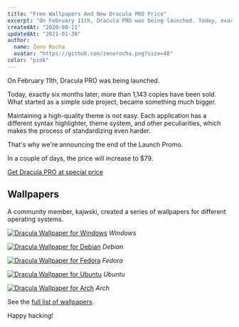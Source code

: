 ```yaml
---
title: "Free Wallpapers And New Dracula PRO Price"
excerpt: "On February 11th, Dracula PRO was being launched. Today, exactly six months later, more than 1,143 copies have been sold. What started as a simple side project, became something much bigger."
createdAt: "2020-08-11"
updatedAt: "2021-01-30"
author:
  name: Zeno Rocha
  avatar: "https://github.com/zenorocha.png?size=48"
color: "pink"
---
```


On February 11th, Dracula PRO was being launched.

Today, exactly six months later, more than 1,143 copies have been sold. What started as a simple side project, became something much bigger.

Maintaining a high-quality theme is not easy. Each application has a different syntax highlighter, theme system, and other peculiarities, which makes the process of standardizing even harder.

That's why we're announcing the end of the Launch Promo.

In a couple of days, the price will increase to $79.

[Get Dracula PRO at special price](/pro)

## Wallpapers

A community member, kajwski, created a series of wallpapers for different operating systems.

[![Dracula Wallpaper for Windows](/static/img/blog/free-wallpapers-and-new-dracula-pro-price-a.png)](/wallpaper)
*Windows*

[![Dracula Wallpaper for Debian](/static/img/blog/free-wallpapers-and-new-dracula-pro-price-b.png)](/wallpaper)
*Debian*

[![Dracula Wallpaper for Fedora](/static/img/blog/free-wallpapers-and-new-dracula-pro-price-c.png)](/wallpaper)
*Fedora*

[![Dracula Wallpaper for Ubuntu](/static/img/blog/free-wallpapers-and-new-dracula-pro-price-d.png)](/wallpaper)
*Ubuntu*

[![Dracula Wallpaper for Arch](/static/img/blog/free-wallpapers-and-new-dracula-pro-price-e.png)](/wallpaper)
*Arch*

See the [full list of wallpapers](/wallpaper).

Happy hacking!